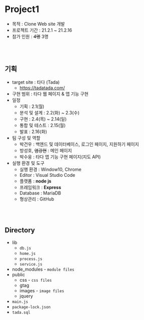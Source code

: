 # Project1

- 목적 : Clone Web site 개발
- 프로젝트 기간 : 21.2.1 ~ 21.2.16
- 참가 인원 : ~~4명~~ 3명

<br/>

<br/>

## 기획

- target site : 타다 (Tada)
  - https://tadatada.com/
- 구현 범위 : 타다 웹 페이지 & 앱 기능 구현
- 일정
  - 기획 : 2.1(월)
  - 분석 및 설계 : 2.2(화) ~ 2.3(수)
  - 구현 : 2.4(목) ~ 2.14(일)
  - 통합 및 테스트 : 2.15(월)
  - 발표 : 2.16(화)
- 팀 구성 및 역할
  - 박건우 : 백엔드 및 데이터베이스, 로그인 페이지, 지원하기 페이지
  - 방성호, ~~염강현~~ : 메인 페이지
  - 박수웅 : 타다 앱 기능 구현 페이지(지도 API)
- 실행 환경 및 도구
  - 실행 환경 : Window10, Chrome
  - Editor : Visual Studio Code
  - 플랫폼 : **node js**
  - 프레임워크 : **Express**
  - Database : MariaDB
  - 형상관리 : GitHub

<br/>

<br/>

## Directory

- lib
  - `db.js`
  - `home.js`
  - `process.js`
  - `service.js`
- node_modules - `module files`
- public
  - css - `css files`
  - gtag
  - images - `image files`
  - jquery
- `main.js`
- `package-lock.json`
- `tada.sql`

<br/>

<br/>